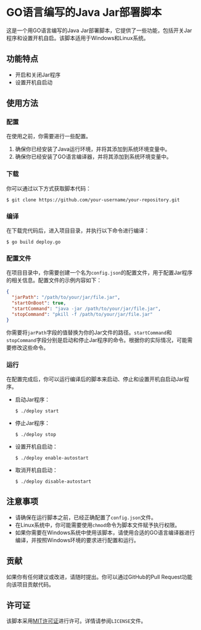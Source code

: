 # GO语言编写的Java Jar部署脚本

这是一个用GO语言编写的Java Jar部署脚本，它提供了一些功能，包括开关Jar程序和设置开机自启。该脚本适用于Windows和Linux系统。

## 功能特点

- 开启和关闭Jar程序
- 设置开机自启动

## 使用方法

### 配置

在使用之前，你需要进行一些配置。

1. 确保你已经安装了Java运行环境，并将其添加到系统环境变量中。
2. 确保你已经安装了GO语言编译器，并将其添加到系统环境变量中。

### 下载

你可以通过以下方式获取脚本代码：

```shell
$ git clone https://github.com/your-username/your-repository.git
```

### 编译

在下载完代码后，进入项目目录，并执行以下命令进行编译：

```shell
$ go build deploy.go
```

### 配置文件

在项目目录中，你需要创建一个名为`config.json`的配置文件，用于配置Jar程序的相关信息。配置文件的示例内容如下：

```json
{
  "jarPath": "/path/to/your/jar/file.jar",
  "startOnBoot": true,
  "startCommand": "java -jar /path/to/your/jar/file.jar",
  "stopCommand": "pkill -f /path/to/your/jar/file.jar"
}
```

你需要将`jarPath`字段的值替换为你的Jar文件的路径。`startCommand`和`stopCommand`字段分别是启动和停止Jar程序的命令。根据你的实际情况，可能需要修改这些命令。

### 运行

在配置完成后，你可以运行编译后的脚本来启动、停止和设置开机自启动Jar程序。

- 启动Jar程序：

  ```shell
  $ ./deploy start
  ```

- 停止Jar程序：

  ```shell
  $ ./deploy stop
  ```

- 设置开机自启动：

  ```shell
  $ ./deploy enable-autostart
  ```

- 取消开机自启动：

  ```shell
  $ ./deploy disable-autostart
  ```

## 注意事项

- 请确保在运行脚本之前，已经正确配置了`config.json`文件。
- 在Linux系统中，你可能需要使用`chmod`命令为脚本文件赋予执行权限。
- 如果你需要在Windows系统中使用该脚本，请使用合适的GO语言编译器进行编译，并按照Windows环境的要求进行配置和运行。

## 贡献

如果你有任何建议或改进，请随时提出。你可以通过GitHub的Pull Request功能向该项目贡献代码。

## 许可证

该脚本采用[MIT许可证](https://opensource.org/licenses/MIT)进行许可。详情请参阅`LICENSE`文件。